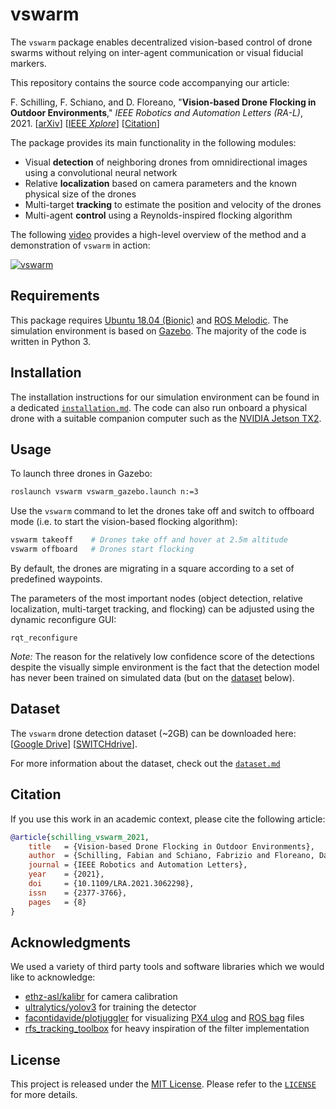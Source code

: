 # vswarm

The `vswarm` package enables decentralized vision-based control of drone swarms without relying on inter-agent communication or visual fiducial markers.

This repository contains the source code accompanying our article:

<!-- TODO(fabian): Add correct volume, number and pages -->

F. Schilling, F. Schiano, and D. Floreano, "**Vision-based Drone Flocking in Outdoor Environments**," *IEEE Robotics and Automation Letters (RA-L)*, 2021. [[arXiv](https://arxiv.org/abs/2012.01245)] [[IEEE *Xplore*](https://ieeexplore.ieee.org/document/9363551)] [[Citation](#citation)]

The package provides its main functionality in the following modules:

- Visual **detection** of neighboring drones from omnidirectional images using a convolutional neural network
- Relative **localization** based on camera parameters and the known physical size of the drones
- Multi-target **tracking** to estimate the position and velocity of the drones
- Multi-agent **control** using a Reynolds-inspired flocking algorithm

The following [video](https://youtu.be/wU8-Wm9_YLs) provides a high-level overview of the method and a demonstration of `vswarm` in action:

[![vswarm](./docs/vswarm.png)](https://youtu.be/wU8-Wm9_YLs)

## Requirements

This package requires [Ubuntu 18.04 (Bionic)](https://releases.ubuntu.com/18.04/) and [ROS Melodic](https://wiki.ros.org/melodic).
The simulation environment is based on [Gazebo](http://gazebosim.org).
The majority of the code is written in Python 3.

## Installation

The installation instructions for our simulation environment can be found in a dedicated [`installation.md`](./docs/installation.md).
The code can also run onboard a physical drone with a suitable companion computer such as the [NVIDIA Jetson TX2](https://developer.nvidia.com/embedded/jetson-tx2).

## Usage

To launch three drones in Gazebo:

```bash
roslaunch vswarm vswarm_gazebo.launch n:=3
```

Use the `vswarm` command to let the drones take off and switch to offboard mode (i.e. to start the vision-based flocking algorithm):

```bash
vswarm takeoff    # Drones take off and hover at 2.5m altitude
vswarm offboard   # Drones start flocking
```

By default, the drones are migrating in a square according to a set of predefined waypoints.

The parameters of the most important nodes (object detection, relative localization, multi-target tracking, and flocking) can be adjusted using the dynamic reconfigure GUI:

```
rqt_reconfigure
```

*Note:* The reason for the relatively low confidence score of the detections despite the visually simple environment is the fact that the detection model has never been trained on simulated data (but on the [dataset](#dataset) below).

## Dataset

The `vswarm` drone detection dataset (~2GB) can be downloaded here: [[Google Drive](https://drive.google.com/file/d/1aU1ZLS8TsWAC9mf5PRZBgN2o6kItWQvL)] [[SWITCHdrive](https://drive.switch.ch/index.php/s/6LT9qQEZQg5HyYg)].

For more information about the dataset, check out the [`dataset.md`](./docs/dataset.md)

## Citation

If you use this work in an academic context, please cite the following article:

<!-- TODO(fabian): add bibtex number and volume -->

```bibtex
@article{schilling_vswarm_2021,
    title   = {Vision-based Drone Flocking in Outdoor Environments},
    author  = {Schilling, Fabian and Schiano, Fabrizio and Floreano, Dario},
    journal = {IEEE Robotics and Automation Letters},
    year    = {2021},
    doi     = {10.1109/LRA.2021.3062298},
    issn    = {2377-3766},
    pages   = {8}
}
```

## Acknowledgments

We used a variety of third party tools and software libraries which we would like to acknowledge:

- [ethz-asl/kalibr](https://github.com/ethz-asl/kalibr) for camera calibration
- [ultralytics/yolov3](https://github.com/ultralytics/yolov3) for training the detector
- [facontidavide/plotjuggler](https://github.com/facontidavide/PlotJuggler) for visualizing [PX4 ulog](https://docs.px4.io/master/en/dev_log/ulog_file_format.html) and [ROS bag](https://wiki.ros.org/rosbag) files
- [rfs_tracking_toolbox](http://ba-tuong.vo-au.com/codes.html) for heavy inspiration of the filter implementation

## License

This project is released under the [MIT License](https://opensource.org/licenses/MIT).
Please refer to the [`LICENSE`](LICENSE) for more details.
